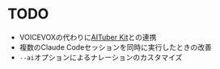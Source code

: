 # TODO

- VOICEVOXの代わりに[AITuber Kit](https://github.com/tegnike/aituber-kit)との連携
- 複数のClaude Codeセッションを同時に実行したときの改善
- `--ai`オプションによるナレーションのカスタマイズ